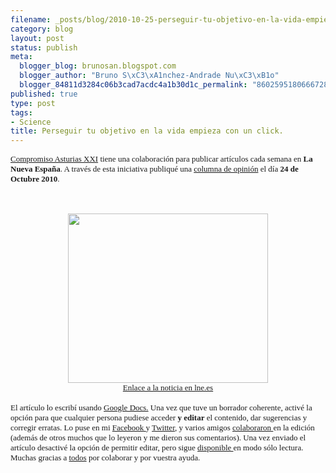 ```yaml
--- 
filename: _posts/blog/2010-10-25-perseguir-tu-objetivo-en-la-vida-empieza-con-un-click-2.md
category: blog
layout: post
status: publish
meta: 
  blogger_blog: brunosan.blogspot.com
  blogger_author: "Bruno S\xC3\xA1nchez-Andrade Nu\xC3\xB1o"
  blogger_84811d3284c06b3cad7acdc4a1b30d1c_permalink: "8602595180666728908"
published: true
type: post
tags: 
- Science
title: Perseguir tu objetivo en la vida empieza con un click.
---
```

<span class="Apple-style-span" style="font-size:13px;"><span class="Apple-style-span" style="color:black;"><a href="http://www.compromisoasturiasxxi.es/" style="font-family:Verdana;">Compromiso Asturias XXI</a></span></span><span class="Apple-style-span" style="font-family:Verdana;font-size:13px;">&nbsp;tiene una colaboración para publicar artículos cada semana en&nbsp;</span><span class="Apple-style-span" style="font-family:Verdana;font-size:13px;"><b>La Nueva España</b></span><span class="Apple-style-span" style="font-family:Verdana;font-size:13px;">. A través de esta iniciativa publiqué una <a href="http://www.lne.es/opinion/2010/10/24/perseguir-objetivo-vida-empieza-click/984837.html">columna de opinión</a> el día</span><span class="Apple-style-span" style="font-family:Verdana;font-size:13px;">&nbsp;<b>24 de Octubre 2010</b>.</span><br /><span class="Apple-style-span" style="font-family:Verdana;font-size:13px;"><br /></span><br /><div class="separator" style="clear:both;text-align:center;"><a href="http://nasonurb.files.wordpress.com/2010/10/lne1.jpg" style="margin-left:1em;margin-right:1em;"><img border="0" height="271" src="http://nasonurb.files.wordpress.com/2010/10/lne1.jpg?w=300" width="320" /></a></div><div style="text-align:center;"><span class="Apple-style-span" style="font-family:Verdana;font-size:small;"><span class="Apple-style-span" style="font-size:13px;"><a href="http://www.lne.es/opinion/2010/10/24/perseguir-objetivo-vida-empieza-click/984837.html">Enlace a la noticia en lne.es</a></span></span></div><div style="text-align:center;"><span class="Apple-style-span" style="font-family:Verdana;font-size:small;"><br /></span></div><div style="text-align:left;"><span class="Apple-style-span" style="font-family:Verdana;font-size:small;"><span class="Apple-style-span" style="font-size:13px;">El artículo lo escribí usando&nbsp;<a href="http://goo.gl/v8tf">Google Docs.</a>&nbsp;Una vez que tuve un borrador coherente, activé la opción para que cualquier persona pudiese acceder&nbsp;<b>y editar</b>&nbsp;el contenido, dar sugerencias y corregir erratas. Lo puse en mi <a href="http://www.facebook.com/brunosan">Facebook </a>y <a href="http://www.twitter.com/brunosan">Twitter</a>, y varios amigos&nbsp;<a href="https://docs.google.com/Revs?id=0AYxJVrXz_YHIZHc3dGd2aF85OGY5OXhuYmcz&amp;tab=revlist&amp;authkey=CPeM8OYG">colaboraron&nbsp;</a>en la edición (además de otros muchos que lo leyeron y me dieron sus comentarios). Una vez enviado el artículo desactivé la opción de permitir editar, pero sigue&nbsp;<a href="http://goo.gl/v8tf">disponible&nbsp;</a>en modo sólo lectura. Muchas gracias a&nbsp;<a href="http://goo.gl/info/v8tf#week">todos</a>&nbsp;por colaborar y por vuestra ayuda.</span></span></div>
